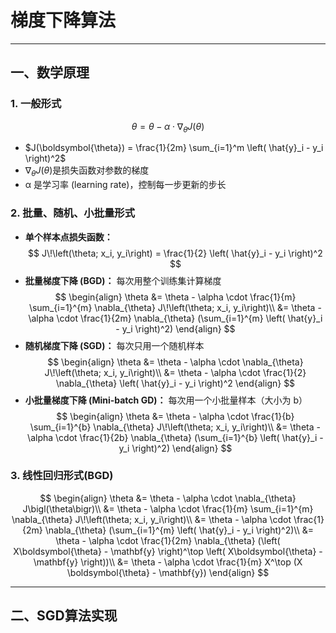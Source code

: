 # 梯度下降算法

---

## 一、数学原理
### 1. 一般形式
$$
\theta = \theta - \alpha \cdot \nabla_{\theta} J\bigl(\theta\bigr)
$$
- $J(\boldsymbol{\theta}) = \frac{1}{2m} \sum_{i=1}^m \left( \hat{y}_i - y_i \right)^2$
- $\nabla_{\theta} J\bigl(\theta\bigr)$是损失函数对参数的梯度
- α 是学习率 (learning rate)，控制每一步更新的步长
### 2. 批量、随机、小批量形式
- **单个样本点损失函数：**
$$
J\!\left(\theta; x_i, y_i\right) = \frac{1}{2} \left( \hat{y}_i - y_i \right)^2
$$
- **批量梯度下降 (BGD)：** 每次用整个训练集计算梯度
$$
\begin{align}
\theta 
&= \theta - \alpha \cdot \frac{1}{m} \sum_{i=1}^{m} \nabla_{\theta} J\!\left(\theta; x_i, y_i\right)\\
&= \theta - \alpha \cdot \frac{1}{2m} \nabla_{\theta} (\sum_{i=1}^{m} \left( \hat{y}_i - y_i \right)^2)
\end{align}
$$
- **随机梯度下降 (SGD)：** 每次只用一个随机样本
$$
\begin{align}
\theta 
&= \theta - \alpha \cdot \nabla_{\theta} J\!\left(\theta; x_i, y_i\right)\\
&= \theta - \alpha \cdot \frac{1}{2} \nabla_{\theta} \left( \hat{y}_i - y_i \right)^2
\end{align}
$$
- **小批量梯度下降 (Mini-batch GD)：** 每次用一个小批量样本（大小为 b）
$$
\begin{align}
\theta 
&= \theta - \alpha \cdot \frac{1}{b} \sum_{i=1}^{b} \nabla_{\theta} J\!\left(\theta; x_i, y_i\right)\\
&= \theta - \alpha \cdot \frac{1}{2b} \nabla_{\theta} (\sum_{i=1}^{b} \left( \hat{y}_i - y_i \right)^2)
\end{align}
$$
### 3. 线性回归形式(BGD)
$$
\begin{align}
\theta 
&= \theta - \alpha \cdot \nabla_{\theta} J\bigl(\theta\bigr)\\
&= \theta - \alpha \cdot \frac{1}{m} \sum_{i=1}^{m} \nabla_{\theta} J\!\left(\theta; x_i, y_i\right)\\
&= \theta - \alpha \cdot \frac{1}{2m} \nabla_{\theta} (\sum_{i=1}^{m} \left( \hat{y}_i - y_i \right)^2)\\
&= \theta - \alpha \cdot \frac{1}{2m} \nabla_{\theta} (\left( X\boldsymbol{\theta} - \mathbf{y} \right)^\top \left( X\boldsymbol{\theta} - \mathbf{y} \right))\\
&= \theta - \alpha \cdot \frac{1}{m} X^\top (X \boldsymbol{\theta} - \mathbf{y})
\end{align}
$$

---

## 二、SGD算法实现
```Python

```
